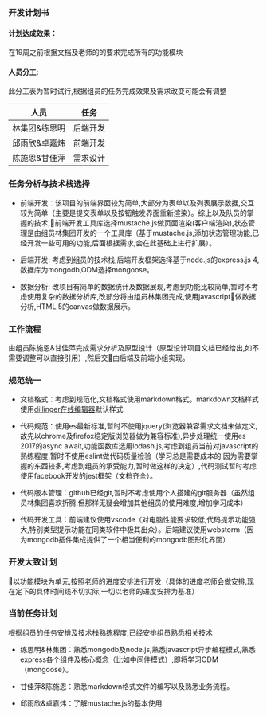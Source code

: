 ### 开发计划书

#### 计划达成效果：

在19周之前根据文档及老师的的要求完成所有的功能模块

#### 人员分工:

此分工表为暂时试行,根据组员的任务完成效果及需求改变可能会有调整

| 人员           |     任务       | 
| ------------- |:-------------:| 
| 林集团&练思明      | 后端开发 | 
| 邱雨欣&卓嘉炜      | 前端开发      |  
| 陈施恩&甘佳萍 | 需求设计     |

### 任务分析与技术栈选择

- 前端开发：该项目的前端界面较为简单,大部分为表单以及列表展示数据,交互较为简单（主要是提交表单以及按钮触发界面重新渲染）。综上以及队员的掌握的技术,前端开发工具库选择mustache.js做页面渲染(客户端渲染),状态管理是由组员林集团开发的一个工具库（基于mustache.js,添加状态管理功能,已经开发一些可用的功能,后面根据需求,会在此基础上进行扩展）。

- 后端开发: 考虑到组员的技术栈,后端开发框架选择基于node.js的express.js 4,数据库为mongodb,ODM选择mongoose。

- 数据分析: 改项目有简单的数据统计及数据展现,考虑到功能比较简单,暂时不考虑使用复杂的数据分析库,改部分将由组员林集团完成,使用javascript做数据分析,HTML 5的canvas做数据展示。

### 工作流程

由组员陈施恩&甘佳萍完成需求分析及原型设计（原型设计项目文档已经给出,如不需要调整可以直接引用）,然后交由后端及前端小组实现。

### 规范统一
- 文档格式：考虑到规范化,文档格式使用markdown格式。markdown文档样式使用[dillinger在线编辑器](http://dillinger.io/)默认样式

- 代码规范：使用es最新标准,暂时不使用jquery(浏览器兼容需求文档未做定义,故先以chrome及firefox稳定版浏览器做为兼容标准),异步处理统一使用es 2017的async await,功能函数库选用lodash.js,考虑到组员当前对javascript的熟练程度,暂时不使用eslint做代码质量检验（学习总是需要成本的,因为需要掌握的东西较多,考虑到组员的承受能力,暂时做这样的决定）,代码测试暂时考虑使用facebook开发的jest框架（文档齐全）。

- 代码版本管理：github已经git,暂时不考虑使用个人搭建的git服务器（虽然组员林集团喜欢折腾,但那样无疑会增加其他组员的使用难度,增加学习成本）

- 代码开发工具：前端建议使用vscode（对电脑性能要求较低,代码提示功能强大,特别类型提示功能在同类软件中极其出众）。后端建议使用webstorm（因为mongodb插件集成提供了一个相当便利的mongodb图形化界面）

### 开发大致计划

以功能模块为单元,按照老师的进度安排进行开发（具体的进度老师会做安排,现在定下的具体时间线不切实际,一切以老师的进度安排为基准）

### 当前任务计划

根据组员的任务安排及技术栈熟练程度,已经安排组员熟悉相关技术

- 练思明&林集团：熟悉mongodb及node.js,熟悉javascript异步编程模式,熟悉express各个组件及核心概念（比如中间件模式）,即将学习ODM（mongoose）。

- 甘佳萍&陈施恩：熟悉markdown格式文件的编写以及熟悉业务流程。

- 邱雨欣&卓嘉炜：了解mustache.js的基本使用
